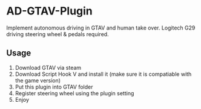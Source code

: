 # AD-GTAV-Plugin
Implement autonomous driving in GTAV and human take over.
Logitech G29 driving steering wheel & pedals required.

## Usage
1. Download GTAV via steam
2. Download Script Hook V and install it (make sure it is compatiable with the game version)
3. Put this plugin into GTAV folder
4. Register steering wheel using the plugin setting
5. Enjoy
